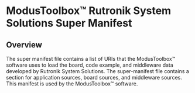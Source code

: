 # ModusToolbox&trade; Rutronik System Solutions Super Manifest

## Overview

The super manifest file contains a list of URIs that the ModusToolbox&trade; software uses to load the board, code example, and middleware data developed by Rutronik System Solutions. The super-manifest file contains a section for application sources, board sources, and middleware sources.
This manifest is used by the ModusToolbox&trade; software.